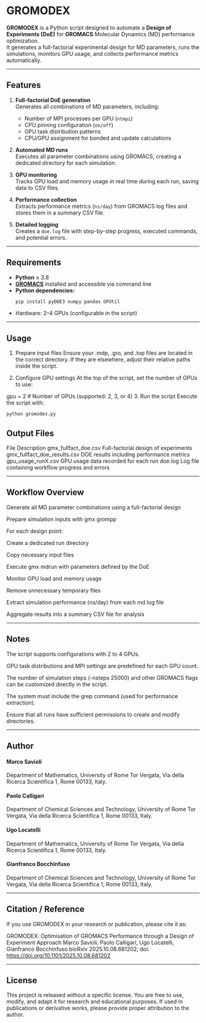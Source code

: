# GROMODEX

**GROMODEX** is a Python script designed to automate a **Design of Experiments (DoE)** for **GROMACS** Molecular Dynamics (MD) performance optimization.  
It generates a full-factorial experimental design for MD parameters, runs the simulations, monitors GPU usage, and collects performance metrics automatically.

---

## Features

1. **Full-factorial DoE generation**  
   Generates all combinations of MD parameters, including:
   - Number of MPI processes per GPU (`ntmpi`)
   - CPU pinning configuration (`on/off`)
   - GPU task distribution patterns
   - CPU/GPU assignment for bonded and update calculations

2. **Automated MD runs**  
   Executes all parameter combinations using GROMACS, creating a dedicated directory for each simulation.

3. **GPU monitoring**  
   Tracks GPU load and memory usage in real time during each run, saving data to CSV files.

4. **Performance collection**  
   Extracts performance metrics (`ns/day`) from GROMACS log files and stores them in a summary CSV file.

5. **Detailed logging**  
   Creates a `doe.log` file with step-by-step progress, executed commands, and potential errors.

---

## Requirements

- **Python** ≥ 3.8  
- [**GROMACS**](http://www.gromacs.org/) installed and accessible via command line  
- **Python dependencies:**
  ```bash
  pip install pyDOE3 numpy pandas GPUtil
  ```
- Hardware: 2–4 GPUs (configurable in the script)

---

## Usage
1. Prepare input files
Ensure your .mdp, .gro, and .top files are located in the correct directory.
If they are elsewhere, adjust their relative paths inside the script.

2. Configure GPU settings
At the top of the script, set the number of GPUs to use:

gpu = 2  # Number of GPUs (supported: 2, 3, or 4)
3. Run the script
Execute the script with:
  
```bash
python gromodex.py
```

## Output Files
File	Description
gmx_fullfact_doe.csv	Full-factorial design of experiments
gmx_fullfact_doe_results.csv	DOE results including performance metrics
gpu_usage_runX.csv	GPU usage data recorded for each run
doe.log	Log file containing workflow progress and errors

---

## Workflow Overview
Generate all MD parameter combinations using a full-factorial design

Prepare simulation inputs with gmx grompp

For each design point:

Create a dedicated run directory

Copy necessary input files

Execute gmx mdrun with parameters defined by the DoE

Monitor GPU load and memory usage

Remove unnecessary temporary files

Extract simulation performance (ns/day) from each md.log file

Aggregate results into a summary CSV file for analysis

---

## Notes
The script supports configurations with 2 to 4 GPUs.

GPU task distributions and MPI settings are predefined for each GPU count.

The number of simulation steps (-nsteps 25000) and other GROMACS flags can be customized directly in the script.

The system must include the grep command (used for performance extraction).

Ensure that all runs have sufficient permissions to create and modify directories.

---

 ## Author
#### Marco Savioli 
Department of Mathematics, University of Rome Tor Vergata, Via della Ricerca Scientifica 1, Rome 00133, Italy.
#### Paolo Calligari
Department of Chemical Sciences and Technology, University of Rome Tor Vergata, Via della Ricerca Scientifica 1, Rome 00133, Italy.
#### Ugo Locatelli
Department of Mathematics, University of Rome Tor Vergata, Via della Ricerca Scientifica 1, Rome 00133, Italy.
#### Gianfranco Bocchinfuso 
Department of Chemical Sciences and Technology, University of Rome Tor Vergata, Via della Ricerca Scientifica 1, Rome 00133, Italy.

---

## Citation / Reference
If you use GROMODEX in your research or publication, please cite it as:

GROMODEX: Optimisation of GROMACS Performance through a Design of Experiment Approach
Marco Savioli, Paolo Calligari, Ugo Locatelli, Gianfranco Bocchinfuso
bioRxiv 2025.10.08.681202; doi: https://doi.org/10.1101/2025.10.08.681202

---

## License
This project is released without a specific license.
You are free to use, modify, and adapt it for research and educational purposes.
If used in publications or derivative works, please provide proper attribution to the author.
